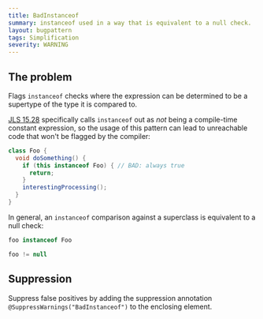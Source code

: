 ```yaml
---
title: BadInstanceof
summary: instanceof used in a way that is equivalent to a null check.
layout: bugpattern
tags: Simplification
severity: WARNING
---
```


<!--
*** AUTO-GENERATED, DO NOT MODIFY ***
To make changes, edit the @BugPattern annotation or the explanation in docs/bugpattern.
-->


## The problem
Flags `instanceof` checks where the expression can be determined to be a
supertype of the type it is compared to.

[JLS 15.28](https://docs.oracle.com/javase/specs/jls/se8/html/jls-15.html#jls-15.28)
specifically calls `instanceof` out as *not* being a compile-time constant
expression, so the usage of this pattern can lead to unreachable code that won't
be flagged by the compiler:

```java
class Foo {
  void doSomething() {
    if (this instanceof Foo) { // BAD: always true
      return;
    }
    interestingProcessing();
  }
}
```

In general, an `instanceof` comparison against a superclass is equivalent to a
null check:

```java
foo instanceof Foo
```

```java
foo != null
```

## Suppression
Suppress false positives by adding the suppression annotation `@SuppressWarnings("BadInstanceof")` to the enclosing element.
